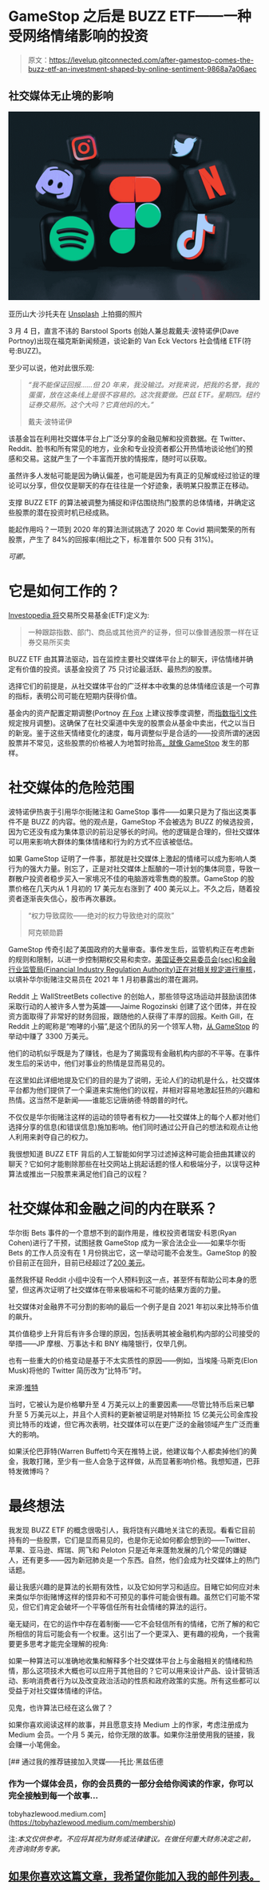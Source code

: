 # GameStop 之后是 BUZZ ETF——一种受网络情绪影响的投资

> 原文：<https://levelup.gitconnected.com/after-gamestop-comes-the-buzz-etf-an-investment-shaped-by-online-sentiment-9868a7a06aec>

## 社交媒体无止境的影响

![](img/ce0b809dd5d12740763dd662aae33114.png)

亚历山大·沙托夫在 [Unsplash](https://unsplash.com/s/photos/social-media?utm_source=unsplash&utm_medium=referral&utm_content=creditCopyText) 上拍摄的照片

3 月 4 日，直言不讳的 Barstool Sports 创始人兼总裁戴夫·波特诺伊(Dave Portnoy)出现在福克斯新闻频道，谈论新的 Van Eck Vectors 社会情绪 ETF(符号:BUZZ)。

至少可以说，他对此很乐观:

> *“我不能保证回报……但 20 年来，我没输过。对我来说，把我的名誉，我的蛋蛋，放在这条线上是很不容易的。这次我要做。巴兹 ETF。星期四。纽约证券交易所。这个大吗？它真他妈的大。”*
> 
> 戴夫·波特诺伊

该基金旨在利用社交媒体平台上广泛分享的金融见解和投资数据。在 Twitter、Reddit、脸书和所有常见的地方，业余和专业投资者都公开热情地谈论他们的预感和交易。这就产生了一个丰富而开放的情报库，随时可以获取。

虽然许多人发帖可能是因为确认偏差，也可能是因为有真正的见解或经过验证的理论可以分享，但仅仅是聊天的存在往往是一个好迹象，表明某只股票正在移动。

支撑 BUZZ ETF 的算法被调整为捕捉和评估围绕热门股票的总体情绪，并确定这些股票的潜在投资时机已经成熟。

能起作用吗？一项到 2020 年的算法测试挑选了 2020 年 Covid 期间繁荣的所有股票，产生了 84%的回报率(相比之下，标准普尔 500 只有 31%)。

*可卿。*

# 它是如何工作的？

[Investopedia 将](https://www.investopedia.com/terms/e/etf.asp)交易所交易基金(ETF)定义为:

> 一种跟踪指数、部门、商品或其他资产的证券，但可以像普通股票一样在证券交易所买卖

BUZZ ETF 由其算法驱动，旨在监控主要社交媒体平台上的聊天，评估情绪并确定有价值的投资。该基金投资了 75 只讨论最活跃、最热烈的股票。

选择它们的前提是，从社交媒体平台的广泛样本中收集的总体情绪应该是一个可靠的指标，表明公司可能在短期内获得价值。

基金内的资产配置定期调整(Portnoy [在 Fox](https://www.youtube.com/watch?v=vindUgyVvqE) 上建议按季度调整，而[指数指引文件](https://investwithbuzz.com/wp-content/uploads/2021/02/BUZZ-NextGen-AI-US-Sentiment-Leaders-Index-Guideline.pdf)规定按月调整)。这确保了在社交渠道中失宠的股票会从基金中卖出，代之以当日的新宠。鉴于这些天情绪变化的速度，每月调整似乎是合适的——投资所谓的迷因股票并不常见，这些股票的价格被人为地暂时抬高[，就像 GameStop](https://themakingofamillionaire.com/the-gamestop-and-wallstreetbets-episode-has-helped-normalise-bitcoin-133bbcc00192) 发生的那样。

# 社交媒体的危险范围

波特诺伊热衷于引用华尔街赌注和 GameStop 事件——如果只是为了指出这类事件不是 BUZZ 的内容。他的观点是，GameStop 不会被选为 BUZZ 的候选投资，因为它还没有成为集体意识的前沿足够长的时间。他的逻辑是合理的，但社交媒体可以用来影响大群体的集体情绪和行为的方式不应该被低估。

如果 GameStop 证明了一件事，那就是社交媒体上激起的情绪可以成为影响人类行为的强大力量。别忘了，正是对社交媒体上酝酿的一项计划的集体同意，导致一群散户投资者稳步买入一家境况不佳的电脑游戏零售商的股票。GameStop 的股票价格在几天内从 1 月初的 17 美元左右涨到了 400 美元以上。不久之后，随着投资者逐渐丧失信心，股市再次暴跌。

> “权力导致腐败——绝对的权力导致绝对的腐败”
> 
> 阿克顿勋爵

GameStop 传奇引起了美国政府的大量审查。事件发生后，监管机构正在考虑新的规则和限制，以进一步控制期权交易和卖空。[美国证券交易委员会(sec)和金融行业监管局(Financial Industry Regulation Authority)正在对相关规定进行审核](https://uk.finance.yahoo.com/news/gamestop-defies-gravity-again-rally-144459903.html)，以填补华尔街赌注交易员在 2021 年 1 月初暴露出的潜在漏洞。

Reddit 上 WallStreetBets collective 的创始人，那些领导这场运动并鼓励该团体采取行动的人被许多人誉为英雄——Jaime Rogozinski 创建了这个团体，并在投资方面取得了非常好的财务回报，跟随他的人获得了丰厚的回报。Keith Gill，在 Reddit 上的昵称是“咆哮的小猫”,是这个团队的另一个领军人物，[从 GameStop](https://www.thetimes.co.uk/article/leaders-of-the-reddit-share-trading-rabble-revealed-wvzg8nk7n) 的举动中赚了 3300 万美元。

他们的动机似乎既是为了赚钱，也是为了揭露现有金融机构内部的不平等。在事件发生后的采访中，他们对事业的热情是显而易见的。

在这里如此详细地提及它们的目的是为了说明，无论人们的动机是什么，社交媒体平台都为他们提供了一个渠道来实施他们的议程，并相对容易地激起狂热的兴趣和热情。这当然不是新闻——谁能忘记唐纳德·特朗普的时代。

不仅仅是华尔街赌注这样的运动的领导者有权力——社交媒体上的每个人都对他们选择分享的信息(和错误信息)施加影响。他们同时通过公开自己的想法和观点让他人利用来剥夺自己的权力。

我很想知道 BUZZ ETF 背后的人工智能如何学习过滤掉这种可能会扭曲其建议的聊天？它如何才能剔除那些在社交网站上挑起话题的怪人和极端分子，以误导这种算法或推出一只股票来满足他们自己的议程？

# 社交媒体和金融之间的内在联系？

华尔街 Bets 事件的一个意想不到的副作用是，维权投资者瑞安·科恩(Ryan Cohen)进行了干预，试图拯救 GameStop 成为一家合法企业——如果华尔街 Bets 的工作人员没有在 1 月份挑出它，这一举动可能不会发生。GameStop 的股价目前正在回升，目前已经超过了[200 美元](https://uk.finance.yahoo.com/news/gamestop-defies-gravity-again-rally-144459903.html)。

虽然我怀疑 Reddit 小组中没有一个人预料到这一点，甚至怀有帮助公司本身的愿望，但这再次证明了社交媒体在带来极端和不可能的结果方面的力量。

社交媒体对金融界不可分割的影响的最后一个例子是自 2021 年初以来比特币价值的飙升。

其价值稳步上升背后有许多合理的原因，包括表明其被金融机构内部的公司接受的举措——JP 摩根、万事达卡和 BNY 梅隆银行，仅举几例。

也有一些重大的价格变动是基于不太实质性的原因——例如，当埃隆·马斯克(Elon Musk)将他的 Twitter 简历改为“比特币”时。

来源:[推特](https://twitter.com/elonmusk/status/1359791422711492608?s=20)

当时，它被认为是价格攀升至 4 万美元以上的重要因素——尽管比特币后来已攀升至 5 万美元以上，并且个人资料的更新被证明是对特斯拉 15 亿美元公司金库投资比特币的戏谑，但它再次表明，社交媒体可以在更广泛的金融领域产生广泛而重大的影响。

如果沃伦巴菲特(Warren Buffett)今天在推特上说，他建议每个人都卖掉他们的黄金，我敢打赌，至少有一些人会急于这样做，从而显著影响价格。我想知道，巴菲特发微博吗？

# 最终想法

我发现 BUZZ ETF 的概念很吸引人，我将饶有兴趣地关注它的表现。看看它目前持有的一些股票，它们是显而易见的，也是你无论如何都会想到的——Twitter、苹果、亚马逊、辉瑞、网飞和 Peloton 只是近年来蓬勃发展的几个常见的嫌疑人，还有更多——因为新冠肺炎是一个东西。自然，他们会成为社交媒体上的热门话题。

最让我感兴趣的是算法的长期有效性，以及它如何学习和适应。目睹它如何应对未来类似华尔街赌博这样的怪异和不可预见的事件可能会很有趣。虽然它们可能不常见，但它们肯定会破坏一个平等信任所有社会情绪的算法的运行。

毫无疑问，在它的运作中存在着制衡——它不会轻信所有的情绪，它所了解的和它所相信的背后可能会有一个权重。这引出了一个更深入、更有趣的视角，一个我需要更多思考才能完全理解的视角:

如果一种算法可以准确地收集和解释多个社交媒体平台上与金融相关的情绪和热情，那么这项技术大概也可以应用于其他目的？它可以用来设计产品、设计营销活动、影响消费者行为以及改变政治活动的性质和政府政策的实施。所有这些都可以受益于对社交媒体情绪的评估。

见鬼，也许算法已经在这么做了？

如果你喜欢阅读这样的故事，并且愿意支持 Medium 上的作家，考虑注册成为 Medium 会员。一个月 5 美元，给你无限的故事。如果你注册使用我的链接，我会赚一小笔佣金。

[](https://tobyhazlewood.medium.com/membership) [## 通过我的推荐链接加入灵媒——托比·黑兹伍德

### 作为一个媒体会员，你的会员费的一部分会给你阅读的作家，你可以完全接触到每一个故事…

tobyhazlewood.medium.com](https://tobyhazlewood.medium.com/membership) 

注:*本文仅供参考。不应将其视为财务或法律建议。在做任何重大财务决定之前，先咨询财务专家。*

## [如果你喜欢这篇文章，我希望你能加入我的邮件列表。](http://bit.ly/TobyHazlewoodList)